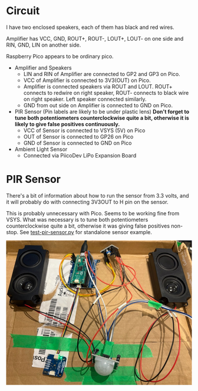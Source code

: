 # Circuit 

I have two enclosed speakers, each of them has black and red wires.

Amplifier has VCC, GND, ROUT+, ROUT-, LOUT+, LOUT- on one side 
and RIN, GND, LIN on another side.

Raspberry Pico appears to be ordinary pico.

* Amplifier and Speakers
    * LIN and RIN of Amplifier are connected to GP2 and GP3 on Pico.
    * VCC of Amplifier is connected to 3V3(OUT) on Pico.
    * Amplifier is connected speakers via ROUT and LOUT. ROUT+ connects to redwire on right speaker, ROUT- connects to black wire on right speaker. Left speaker connected similarly.
    * GND from out side on Amplifier is connected to GND on Pico.
* PIR Sensor (Pin labels are likely to be under plastic lens) **Don't forget to tune both potentiometers counterclockwise quite a bit, otherwise it is likely to give false positives continuously.**
    * VCC of Sensor is connected to VSYS (5V) on Pico
    * OUT of Sensor is connected to GP26 on Pico
    * GND of Sensor is connected to GND on Pico
* Ambient Light Sensor
    * Connected via PiicoDev LiPo Expansion Board

# PIR Sensor
There's a bit of information about how to run the sensor from 3.3 volts, and it will probably do with connecting 3V3OUT to H pin on the sensor.

This is probably unnecessary with Pico. Seems to be working fine from 
VSYS. What was necessary is to tune both potentiometers counterclockwise quite a bit, otherwise it was giving false positives non-stop.
See [test-pir-sensor.py](test-pir-sensor.py) for standalone sensor example.

![Photo](dog-circuit-20250129.png)
